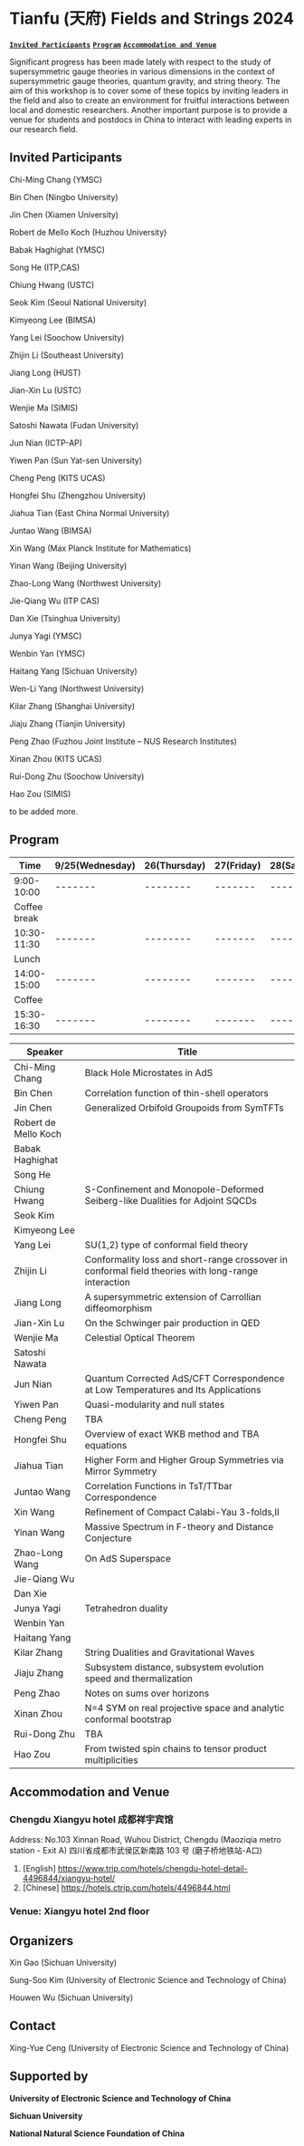# Tianfu (天府) Fields and Strings 2024
**[`Invited Participants`](#Invited-Participants)**   **[`Program`](#Program)**   **[`Accommodation and Venue`](#Accommodation-and-Venue)**

Significant progress has been made lately with respect to the study of supersymmetric gauge theories in various dimensions in the context of supersymmetric gauge theories, quantum gravity, and string theory. The aim of this workshop is to cover some of these topics by inviting leaders in the field and also to create an environment for fruitful interactions between local and domestic researchers. Another important purpose is to provide a venue for students and postdocs in China to interact with leading experts in our research field.


## Invited Participants
Chi-Ming Chang (YMSC)

Bin Chen (Ningbo University)

Jin Chen (Xiamen University)

Robert de Mello Koch (Huzhou University) 

Babak Haghighat (YMSC)

Song He (ITP,CAS)

Chiung Hwang (USTC)

Seok Kim (Seoul National University)

Kimyeong Lee (BIMSA)

Yang Lei (Soochow University)

Zhijin Li (Southeast University)

Jiang Long (HUST)

Jian-Xin Lu (USTC)

Wenjie Ma (SIMIS)

Satoshi Nawata (Fudan University)

Jun Nian (ICTP-AP)

Yiwen Pan (Sun Yat-sen University) 

Cheng Peng (KITS UCAS)

Hongfei Shu (Zhengzhou University)

Jiahua Tian (East China Normal University)

Juntao Wang (BIMSA)

Xin Wang (Max Planck Institute for Mathematics)

Yinan Wang (Beijing University)

Zhao-Long Wang (Northwest University)

Jie-Qiang Wu (ITP CAS)

Dan Xie (Tsinghua University)

Junya Yagi (YMSC)

Wenbin Yan (YMSC)

Haitang Yang (Sichuan University)

Wen-Li Yang (Northwest University) 

Kilar Zhang (Shanghai University)

Jiaju Zhang (Tianjin University)

Peng Zhao  (Fuzhou Joint Institute – NUS Research Institutes)

Xinan Zhou (KITS UCAS)

Rui-Dong Zhu (Soochow University)

Hao Zou (SIMIS)

to be added more.

## Program

 Time |9/25(Wednesday)   | 26(Thursday) |27(Friday)   | 28(Saturday) | 29(Sunday) |
| -------- | ------- |-------- | ------- |-------- |-------- |
| 9:00-10:00  |-------     |-------- | ------- |-------- |-------- |
|     Coffee break|
| 10:30-11:30|-------  |-------- | ------- |-------- |-------- |
|    Lunch |
| 14:00-15:00 | -------    |-------- | ------- |-------- |Free discussion |
|    Coffee |
| 15:30-16:30 |  -------   |-------- | ------- |-------- ||


 Speaker |Title|
 | -------- | ------- |
|Chi-Ming Chang|Black Hole Microstates in AdS|
|Bin Chen|Correlation function of thin-shell operators|
|Jin Chen|Generalized Orbifold Groupoids from SymTFTs|
|Robert de Mello Koch| |
|Babak Haghighat| |
|Song He| |
|Chiung Hwang|S-Confinement and Monopole-Deformed Seiberg-like Dualities for Adjoint SQCDs|
|Seok Kim| |
|Kimyeong Lee||
|Yang Lei|SU(1,2) type of conformal field theory|
|Zhijin Li|Conformality loss and short-range crossover in conformal field theories with long-range interaction |
|Jiang Long|A supersymmetric extension of Carrollian diffeomorphism|
|Jian-Xin Lu|On the Schwinger pair production in QED|
|Wenjie Ma|Celestial Optical Theorem|
|Satoshi Nawata||
|Jun Nian|Quantum Corrected AdS/CFT Correspondence at Low Temperatures and Its Applications|
|Yiwen Pan|Quasi-modularity and null states|
|Cheng Peng|TBA|
|Hongfei Shu|Overview of exact WKB method and TBA equations|
|Jiahua Tian|Higher Form and Higher Group Symmetries via Mirror Symmetry|
|Juntao Wang|Correlation Functions in TsT/TTbar Correspondence|
|Xin Wang|Refinement of Compact Calabi-Yau 3-folds,II|
|Yinan Wang|Massive Spectrum in F-theory and Distance Conjecture|
|Zhao-Long Wang|On AdS Superspace|
|Jie-Qiang Wu||
|Dan Xie||
|Junya Yagi|Tetrahedron duality|
|Wenbin Yan||
|Haitang Yang||
|Kilar Zhang|String Dualities and Gravitational Waves|
|Jiaju Zhang|Subsystem distance, subsystem evolution speed and thermalization|
|Peng Zhao|Notes on sums over horizons|
|Xinan Zhou|N=4 SYM on real projective space and analytic conformal bootstrap|
|Rui-Dong Zhu|TBA|
|Hao Zou|From twisted spin chains to tensor product multiplicities|


## Accommodation and Venue
### Chengdu Xiangyu hotel 成都祥宇宾馆
  
  Address: No.103 Xinnan Road, Wuhou District, Chengdu (Maoziqia metro station - Exit A) 四川省成都市武侯区新南路 103 号	 (磨子桥地铁站-A口)
  
  1. [English] https://www.trip.com/hotels/chengdu-hotel-detail-4496844/xiangyu-hotel/
  1. [Chinese] https://hotels.ctrip.com/hotels/4496844.html

### Venue: Xiangyu hotel 2nd floor

##  Organizers 
Xin Gao (Sichuan University)

Sung-Soo Kim (University of Electronic Science and Technology of China)

Houwen Wu (Sichuan University)

## Contact
Xing-Yue Ceng (University of Electronic Science and Technology of China)

## Supported by
**University of Electronic Science and Technology of China**

**Sichuan University**

**National Natural Science Foundation of China**
